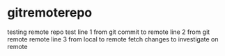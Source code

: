 # gitremoterepo
testing remote repo test
line 1 from git commit to remote
line 2 from git remote remote
line 3 from local to remote
fetch changes to investigate on remote 
